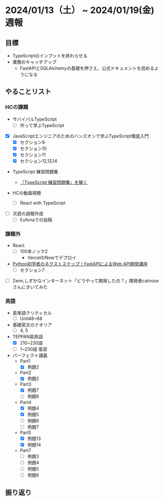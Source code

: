 # 2024/01/13（土） ~ 2024/01/19(金) 週報

## 目標

- TypeScriptのインプットを終わらせる
- 業務のキャッチアップ
  - FastAPIとSQLAlchemyの基礎を押さえ、公式ドキュメントを読めるようになる

## やることリスト

### HCの課題

- サバイバルTypeScript
  - [ ] 作って学ぶTypeScript

- [x] JavaScriptエンジニアのためのハンズオンで学ぶTypeScript徹底入門
  - [x] セクション9
  - [x] セクション10
  - [x] セクション11
  - [x] セクション12,13,14

- TypeScript 練習問題集
  - [『TypeScript 練習問題集』を解く](https://zenn.dev/wsigma21/scraps/1b44959c0d813f)

- HCの動画視聴
  - [ ] React with TypeScript

- [ ] 次週の週報作成
  - [ ] Euforiaでの投稿

### 課題外

- React
  - [ ] 100本ノック2
    - VercelのNowでデプロイ

- [Python初学者のネクストステップ！FastAPIによるWeb API開発講座](https://www.udemy.com/course/python-fastapi/)
  - [ ] セクション7

- [ ] Zenn,しずかなインターネット「どうやって開発したの？」開発者catnoseさんにきいてみた

### 英語

- 英単語クリティカル
  - [ ] Unit48~68

- 基礎英文のテオリア
  - [ ] 4, 5

- TEPPAN英熟語
  - [x] 210~230語
  - [ ] 1~230語 復習

- パーフェクト講義
  - Part1
    - [x] 例題2
  - Part2
    - [x] 例題2
  - Part3
    - [x] 例題7
    - [ ] 例題8
  - Part4
    - [x] 例題4
    - [x] 例題5
    - [ ] 例題6
    - [ ] 例題7
  - Part5
    - [x] 例題13
    - [x] 例題14
  - Part7
    - [ ] 例題3
    - [ ] 例題4
    - [ ] 例題5
    - [ ] 例題6

## 振り返り
